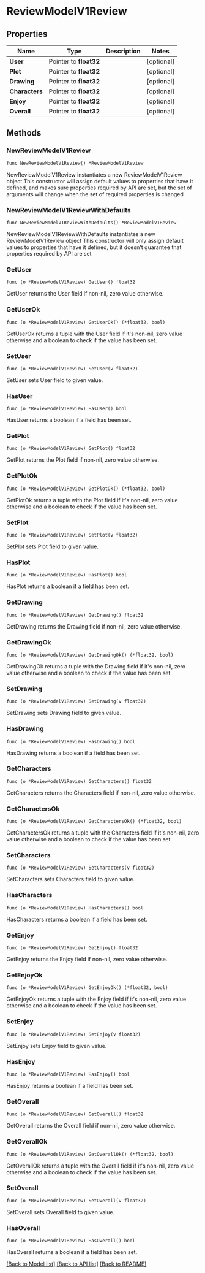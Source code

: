 # ReviewModelV1Review

## Properties

Name | Type | Description | Notes
------------ | ------------- | ------------- | -------------
**User** | Pointer to **float32** |  | [optional] 
**Plot** | Pointer to **float32** |  | [optional] 
**Drawing** | Pointer to **float32** |  | [optional] 
**Characters** | Pointer to **float32** |  | [optional] 
**Enjoy** | Pointer to **float32** |  | [optional] 
**Overall** | Pointer to **float32** |  | [optional] 

## Methods

### NewReviewModelV1Review

`func NewReviewModelV1Review() *ReviewModelV1Review`

NewReviewModelV1Review instantiates a new ReviewModelV1Review object
This constructor will assign default values to properties that have it defined,
and makes sure properties required by API are set, but the set of arguments
will change when the set of required properties is changed

### NewReviewModelV1ReviewWithDefaults

`func NewReviewModelV1ReviewWithDefaults() *ReviewModelV1Review`

NewReviewModelV1ReviewWithDefaults instantiates a new ReviewModelV1Review object
This constructor will only assign default values to properties that have it defined,
but it doesn't guarantee that properties required by API are set

### GetUser

`func (o *ReviewModelV1Review) GetUser() float32`

GetUser returns the User field if non-nil, zero value otherwise.

### GetUserOk

`func (o *ReviewModelV1Review) GetUserOk() (*float32, bool)`

GetUserOk returns a tuple with the User field if it's non-nil, zero value otherwise
and a boolean to check if the value has been set.

### SetUser

`func (o *ReviewModelV1Review) SetUser(v float32)`

SetUser sets User field to given value.

### HasUser

`func (o *ReviewModelV1Review) HasUser() bool`

HasUser returns a boolean if a field has been set.

### GetPlot

`func (o *ReviewModelV1Review) GetPlot() float32`

GetPlot returns the Plot field if non-nil, zero value otherwise.

### GetPlotOk

`func (o *ReviewModelV1Review) GetPlotOk() (*float32, bool)`

GetPlotOk returns a tuple with the Plot field if it's non-nil, zero value otherwise
and a boolean to check if the value has been set.

### SetPlot

`func (o *ReviewModelV1Review) SetPlot(v float32)`

SetPlot sets Plot field to given value.

### HasPlot

`func (o *ReviewModelV1Review) HasPlot() bool`

HasPlot returns a boolean if a field has been set.

### GetDrawing

`func (o *ReviewModelV1Review) GetDrawing() float32`

GetDrawing returns the Drawing field if non-nil, zero value otherwise.

### GetDrawingOk

`func (o *ReviewModelV1Review) GetDrawingOk() (*float32, bool)`

GetDrawingOk returns a tuple with the Drawing field if it's non-nil, zero value otherwise
and a boolean to check if the value has been set.

### SetDrawing

`func (o *ReviewModelV1Review) SetDrawing(v float32)`

SetDrawing sets Drawing field to given value.

### HasDrawing

`func (o *ReviewModelV1Review) HasDrawing() bool`

HasDrawing returns a boolean if a field has been set.

### GetCharacters

`func (o *ReviewModelV1Review) GetCharacters() float32`

GetCharacters returns the Characters field if non-nil, zero value otherwise.

### GetCharactersOk

`func (o *ReviewModelV1Review) GetCharactersOk() (*float32, bool)`

GetCharactersOk returns a tuple with the Characters field if it's non-nil, zero value otherwise
and a boolean to check if the value has been set.

### SetCharacters

`func (o *ReviewModelV1Review) SetCharacters(v float32)`

SetCharacters sets Characters field to given value.

### HasCharacters

`func (o *ReviewModelV1Review) HasCharacters() bool`

HasCharacters returns a boolean if a field has been set.

### GetEnjoy

`func (o *ReviewModelV1Review) GetEnjoy() float32`

GetEnjoy returns the Enjoy field if non-nil, zero value otherwise.

### GetEnjoyOk

`func (o *ReviewModelV1Review) GetEnjoyOk() (*float32, bool)`

GetEnjoyOk returns a tuple with the Enjoy field if it's non-nil, zero value otherwise
and a boolean to check if the value has been set.

### SetEnjoy

`func (o *ReviewModelV1Review) SetEnjoy(v float32)`

SetEnjoy sets Enjoy field to given value.

### HasEnjoy

`func (o *ReviewModelV1Review) HasEnjoy() bool`

HasEnjoy returns a boolean if a field has been set.

### GetOverall

`func (o *ReviewModelV1Review) GetOverall() float32`

GetOverall returns the Overall field if non-nil, zero value otherwise.

### GetOverallOk

`func (o *ReviewModelV1Review) GetOverallOk() (*float32, bool)`

GetOverallOk returns a tuple with the Overall field if it's non-nil, zero value otherwise
and a boolean to check if the value has been set.

### SetOverall

`func (o *ReviewModelV1Review) SetOverall(v float32)`

SetOverall sets Overall field to given value.

### HasOverall

`func (o *ReviewModelV1Review) HasOverall() bool`

HasOverall returns a boolean if a field has been set.


[[Back to Model list]](../README.md#documentation-for-models) [[Back to API list]](../README.md#documentation-for-api-endpoints) [[Back to README]](../README.md)


